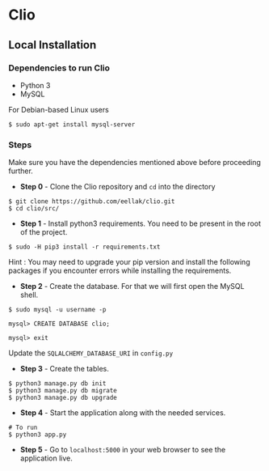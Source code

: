 # Clio

## Local Installation

### Dependencies to run Clio

* Python 3
* MySQL

For Debian-based Linux users
```
$ sudo apt-get install mysql-server
```

### Steps

Make sure you have the dependencies mentioned above before proceeding further.

* **Step 0** - Clone the Clio repository and `cd` into the directory
```
$ git clone https://github.com/eellak/clio.git
$ cd clio/src/
```

* **Step 1** - Install python3 requirements. You need to be present in the root of the project.
```
$ sudo -H pip3 install -r requirements.txt
```
Hint : You may need to upgrade your pip version and install the following packages if you encounter errors while installing the requirements.

* **Step 2** - Create the database. For that we will first open the MySQL shell.
```
$ sudo mysql -u username -p

mysql> CREATE DATABASE clio;

mysql> exit
```
Update the `SQLALCHEMY_DATABASE_URI` in `config.py`  

* **Step 3** - Create the tables.
```
$ python3 manage.py db init
$ python3 manage.py db migrate
$ python3 manage.py db upgrade
```

* **Step 4** - Start the application along with the needed services.
```
# To run
$ python3 app.py
```

* **Step 5** - Go to `localhost:5000` in your web browser to see the application live.

